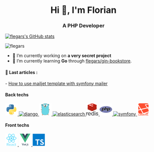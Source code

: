 <h1 align="center">Hi 👋, I'm Florian</h1>
<h3 align="center">A PHP Developer</h3>

[![flegars's GitHub stats](https://github-readme-stats.vercel.app/api?username=flegars&theme=tokyonight&show=reviews,discussions_started,discussions_answered,prs_merged,prs_merged_percentage)](https://github.com/anuraghazra/github-readme-stats)

<p align="left"> <img src="https://komarev.com/ghpvc/?username=flegars&label=Profile%20views&color=0e75b6&style=flat" alt="flegars" /> </p>

- 🔭 I’m currently working on **a very secret project**
- 🌱 I’m currently learning **Go** through <a href="https://github.com/flegars/gin-bookstore">flegars/gin-bookstore</a>.

<h4 align="left">📰 Last articles :</h4>
- <a href="https://flegars.github.io/jekyll/update/2023/11/22/how-to-use-mailjet-templates-with-symfony-mailer.html">How to use mailjet template with symfony mailer</a>

<h4 align="left">Back techs</h4>
<a href="https://www.python.org" target="_blank" rel="noreferrer"> <img src="https://raw.githubusercontent.com/devicons/devicon/master/icons/python/python-original.svg" alt="python" width="40" height="40"/> </a>
<a href="https://www.djangoproject.com/" target="_blank" rel="noreferrer"> <img src="https://cdn.worldvectorlogo.com/logos/django.svg" alt="django" width="40" height="40"/> </a>
  <a href="https://golang.org" target="_blank" rel="noreferrer"> <img src="https://raw.githubusercontent.com/devicons/devicon/master/icons/go/go-original.svg" alt="go" width="40" height="40"/> </a>
  <a href="https://www.elastic.co" target="_blank" rel="noreferrer"> <img src="https://www.vectorlogo.zone/logos/elastic/elastic-icon.svg" alt="elasticsearch" width="40" height="40"/> </a>
  <a href="https://redis.io" target="_blank" rel="noreferrer"> <img src="https://raw.githubusercontent.com/devicons/devicon/master/icons/redis/redis-original-wordmark.svg" alt="redis" width="40" height="40"/> </a>
   <a href="https://www.php.net" target="_blank" rel="noreferrer"> <img src="https://raw.githubusercontent.com/devicons/devicon/master/icons/php/php-original.svg" alt="php" width="40" height="40"/> </a>
  <a href="https://symfony.com" target="_blank" rel="noreferrer"> <img src="https://symfony.com/logos/symfony_black_03.svg" alt="symfony" width="40" height="40"/> </a>
  <a href="https://laravel.com/" target="_blank" rel="noreferrer"> <img src="https://raw.githubusercontent.com/devicons/devicon/master/icons/laravel/laravel-plain-wordmark.svg" alt="laravel" width="40" height="40"/> </a>
<h4 align="left">Front techs</h4>
<p>
  <a href="https://reactjs.org/" target="_blank" rel="noreferrer"> <img src="https://raw.githubusercontent.com/devicons/devicon/master/icons/react/react-original-wordmark.svg" alt="react" width="40" height="40"/> </a><a href="https://vuejs.org/" target="_blank" rel="noreferrer"> <img src="https://raw.githubusercontent.com/devicons/devicon/master/icons/vuejs/vuejs-original-wordmark.svg" alt="vuejs" width="40" height="40"/> </a>
  <a href="https://www.typescriptlang.org/" target="_blank" rel="noreferrer"> <img src="https://raw.githubusercontent.com/devicons/devicon/master/icons/typescript/typescript-original.svg" alt="typescript" width="40" height="40"/> </a>
</p>
